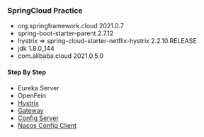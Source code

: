 ### SpringCloud Practice

- org.springframework.cloud 2021.0.7
- spring-boot-starter-parent 2.7.12
- hystrix => spring-cloud-starter-netflix-hystrix 2.2.10.RELEASE
- jdk 1.8.0_144
- com.alibaba.cloud 2021.0.5.0


#### Step By Step

- Eureka Server
- OpenFein
- [Hystrix](business-hystrix-consumer/readme.md)
- [Gateway](gateway-server/readme.md)
- [Config Server](config-server/readme.md)
- [Nacos Config Client](alibaba-config-client/readme.md)
